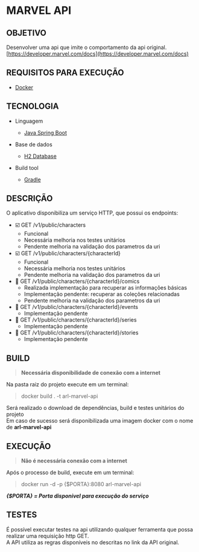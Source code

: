 # MARVEL API
## OBJETIVO
Desenvolver uma api que imite o comportamento da api original. <br>
[https://developer.marvel.com/docs](https://developer.marvel.com/docs)
## REQUISITOS PARA EXECUÇÃO
- [Docker](https://www.docker.com)
## TECNOLOGIA
* Linguagem
    * [Java Spring Boot](https://spring.io/projects/spring-boot)  

* Base de dados
    * [H2 Database](https://www.h2database.com/html/main.html)

* Build tool 
    * [Gradle](https://gradle.org) 
## DESCRIÇÃO
O aplicativo disponibiliza um serviço HTTP, que possui os endpoints:<br>

* :ballot_box_with_check: GET /v1/public/characters
    * Funcional
    * Necessária melhoria nos testes unitários
    * Pendente melhoria na validação dos parametros da uri  
* :ballot_box_with_check: GET /v1/public/characters/{characterId}
    * Funcional
    * Necessária melhoria nos testes unitários
    * Pendente melhoria na validação dos parametros da uri
* :black_square_button: GET /v1/public/characters/{characterId}/comics
    * Realizada implementação para recuperar as informações básicas
    * Implementação pendente: recuperar as coleções relacionadas 
    * Pendente melhoria na validação dos parametros da uri
* :black_square_button: GET /v1/public/characters/{characterId}/events
    * Implementação pendente
* :black_square_button: GET /v1/public/characters/{characterId}/series
    * Implementação pendente
* :black_square_button: GET /v1/public/characters/{characterId}/stories
    * Implementação pendente  
## BUILD
> **Necessária disponibilidade de conexão com a internet**

Na pasta raiz do projeto execute em um terminal:<br>
>
> docker build . -t arl-marvel-api<br>
>
Será realizado o download de dependências, build e testes unitários do projeto <br>
Em caso de sucesso será disponibilizada uma imagem docker com o nome de **arl-marvel-api**
## EXECUÇÃO 
> **Não é necessária conexão com a internet**

Após o processo de build, execute em um terminal: <br>
>
>docker run -d -p {$PORTA}:8080 arl-marvel-api
>
***{$PORTA} = Porta disponivel para execução do serviço***<br>

## TESTES
É possível executar testes na api utilizando qualquer ferramenta que possa realizar uma requisição http GET. <BR>
A API utiliza as regras disponíveis no descritas no link da API original.
